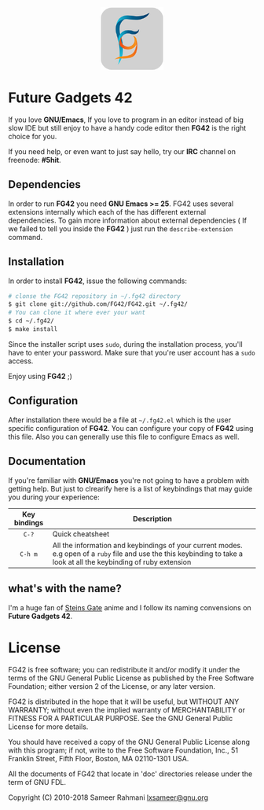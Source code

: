 <div align="center"><img src="https://github.com/FG42/FG42/raw/master/share/icons/hicolor/128x128/apps/fg42.png" alt="FG42" align="center" /></div>

#  Future Gadgets 42 
If you love **GNU/Emacs**, If you love to program in an editor instead of big slow IDE but still enjoy to
have a handy code editor then **FG42** is the right choice for you.

If you need help, or even want to just say hello, try our **IRC** channel on freenode: **#5hit**.

## Dependencies

In order to run **FG42** you need **GNU Emacs >= 25**. FG42 uses several extensions internally
which each of the has different external dependencies. To gain more information about external
dependencies ( If we failed to tell you inside the **FG42** ) just run the `describe-extension`
command.

## Installation

In order to install **FG42**, issue the following commands:

```bash
# clonse the FG42 repository in ~/.fg42 directory
$ git clone git://github.com/FG42/FG42.git ~/.fg42/
# You can clone it where ever your want
$ cd ~/.fg42/
$ make install
```
Since the installer script uses `sudo`, during the installation process,
you'll have to enter your password. Make sure that you're user account has
a `sudo` access.

Enjoy using **FG42** ;)

## Configuration

After installation there would be a file at `~/.fg42.el` which is the user specific
configuration of **FG42**. You can configure your copy of **FG42** using this file.
Also you can generally use this file to configure Emacs as well.

## Documentation

If you're familiar with **GNU/Emacs** you're not going to have a problem with getting
help. But just to clrearify here is a list of keybindings that may guide you during
your experience:


| Key bindings | Description      |
|:------------:|------------------|
| `C-?`          | Quick cheatsheet |
| `C-h m`        | All the information and keybindings of your current modes. e.g open of a `ruby` file and use the this keybinding to take a look at all the keybinding of ruby extension |


## what's with the name?

I'm a huge fan of [Steins Gate](https://en.wikipedia.org/wiki/Steins;Gate) anime and I follow its
naming convensions on **Future Gadgets 42**.


# License

  FG42 is free software; you can redistribute it and/or modify
it under the terms of the GNU General Public License as published by
the Free Software Foundation; either version 2 of the License, or
any later version.

  FG42 is distributed in the hope that it will be useful,
but WITHOUT ANY WARRANTY; without even the implied warranty of
MERCHANTABILITY or FITNESS FOR A PARTICULAR PURPOSE.  See the
GNU General Public License for more details.

  You should have received a copy of the GNU General Public License along
with this program; if not, write to the Free Software Foundation, Inc.,
51 Franklin Street, Fifth Floor, Boston, MA 02110-1301 USA.

  All the documents of FG42 that locate in 'doc' directories release
under the term of GNU FDL.

Copyright (C) 2010-2018  Sameer Rahmani <lxsameer@gnu.org>
